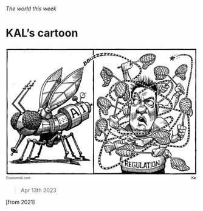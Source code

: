 ###### The world this week

# KAL’s cartoon 

#####  

![image](images/20230415_WWD000.png) 

> Apr 13th 2023 




 [from 2021]


